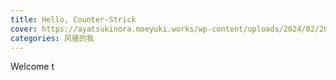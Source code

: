 ```yaml
---
title: Hello, Counter-Strick
cover: https://ayatsukinora.moeyuki.works/wp-content/uploads/2024/02/20230330.jpg
categories: 风骚的我
---
```


Welcome t
